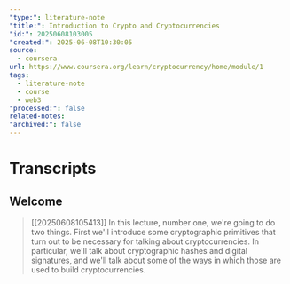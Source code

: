 ```yaml
---
"type:": literature-note
"title:": Introduction to Crypto and Cryptocurrencies
"id:": 20250608103005
"created:": 2025-06-08T10:30:05
source:
  - coursera
url: https://www.coursera.org/learn/cryptocurrency/home/module/1
tags:
  - literature-note
  - course
  - web3
"processed:": false
related-notes: 
"archived:": false
---
```



# Transcripts

## Welcome

> [[20250608105413]] In this lecture, number one, we're going to do two things. First we'll introduce some cryptographic primitives that turn out to be necessary for talking about cryptocurrencies. In particular, we'll talk about cryptographic hashes and digital signatures, and we'll talk about some of the ways in which those are used to build cryptocurrencies.


